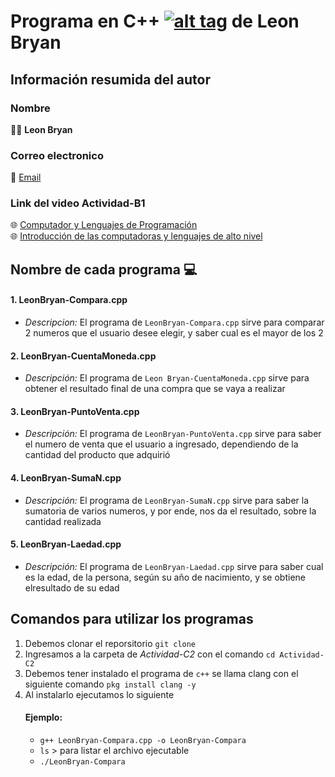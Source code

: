 # Programa en **C++** [![alt tag](https://icons.iconarchive.com/icons/hopstarter/sleek-xp-software/32/Dev-icon.png)](Linux) de Leon Bryan
## Información resumida del autor
### Nombre
   👨‍💻 **Leon Bryan**
### Correo electronico
   📧 [Email](mailto:luis.leon.rodriguez@utelvt.edu.ec?subject=Hi% "Hi!")
### Link del video Actividad-B1
   🌐 [Computador y Lenguajes de Programación](https://www.youtube.com/watch?v=0iMLRUOduSQ) \
   🌐 [Introducción de las computadoras y lenguajes de alto nivel](https://www.youtube.com/watch?v=udwc_xfVeh0)
   
## Nombre de cada programa 💻
   #### 1. LeonBryan-Compara.cpp
   - _Descripcion:_ El programa de `LeonBryan-Compara.cpp` sirve para comparar 2 numeros que el usuario desee elegir, y saber cual es el mayor de los 2
   #### 2. LeonBryan-CuentaMoneda.cpp
   - _Descripción:_ El programa de `Leon Bryan-CuentaMoneda.cpp` sirve para obtener el resultado final de una compra que se vaya a realizar
   #### 3. LeonBryan-PuntoVenta.cpp
   - _Descripción:_ El programa de `LeonBryan-PuntoVenta.cpp` sirve para saber el numero de venta que el usuario a ingresado, dependiendo de la cantidad del producto que adquirió
   #### 4. LeonBryan-SumaN.cpp
   - _Descripción:_ El programa de `LeonBryan-SumaN.cpp` sirve para saber la sumatoria de varios numeros, y por ende, nos da el resultado, sobre la cantidad realizada
   #### 5. LeonBryan-Laedad.cpp
   - _Descripción:_ El programa de `LeonBryan-Laedad.cpp` sirve para saber cual es la edad, de la persona, según su año de nacimiento, y se obtiene elresultado de su edad

## Comandos para utilizar los programas
  1. Debemos clonar el reporsitorio `git clone`
  2. Ingresamos a la carpeta de _Actividad-C2_ con el comando `cd Actividad-C2`
  3. Debemos tener instalado el programa de `c++` se llama clang con el siguiente comando `pkg install clang -y`
  4. Al instalarlo ejecutamos lo siguiente
     #### Ejemplo:
     - `g++ LeonBryan-Compara.cpp -o LeonBryan-Compara` 
     - `ls` > para listar el archivo ejecutable 
     - `./LeonBryan-Compara`

